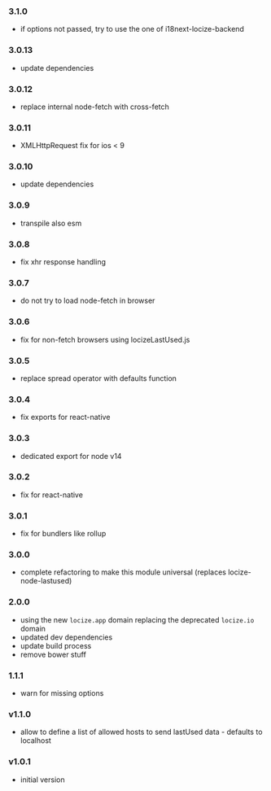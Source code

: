 ### 3.1.0

- if options not passed, try to use the one of i18next-locize-backend

### 3.0.13

- update dependencies

### 3.0.12

- replace internal node-fetch with cross-fetch

### 3.0.11

- XMLHttpRequest fix for ios < 9

### 3.0.10

- update dependencies

### 3.0.9

- transpile also esm

### 3.0.8

- fix xhr response handling

### 3.0.7

- do not try to load node-fetch in browser

### 3.0.6

- fix for non-fetch browsers using locizeLastUsed.js

### 3.0.5

- replace spread operator with defaults function

### 3.0.4

- fix exports for react-native

### 3.0.3

- dedicated export for node v14

### 3.0.2

- fix for react-native

### 3.0.1

- fix for bundlers like rollup

### 3.0.0

- complete refactoring to make this module universal (replaces locize-node-lastused)

### 2.0.0

- using the new `locize.app` domain replacing the deprecated `locize.io` domain
- updated dev dependencies
- update build process
- remove bower stuff

### 1.1.1

- warn for missing options

### v1.1.0

- allow to define a list of allowed hosts to send lastUsed data - defaults to localhost

### v1.0.1

- initial version
